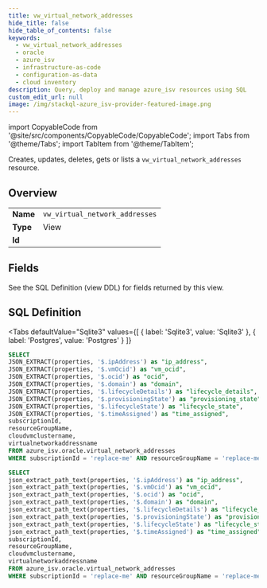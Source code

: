 ```yaml
--- 
title: vw_virtual_network_addresses
hide_title: false
hide_table_of_contents: false
keywords:
  - vw_virtual_network_addresses
  - oracle
  - azure_isv
  - infrastructure-as-code
  - configuration-as-data
  - cloud inventory
description: Query, deploy and manage azure_isv resources using SQL
custom_edit_url: null
image: /img/stackql-azure_isv-provider-featured-image.png
---
```


import CopyableCode from '@site/src/components/CopyableCode/CopyableCode';
import Tabs from '@theme/Tabs';
import TabItem from '@theme/TabItem';

Creates, updates, deletes, gets or lists a <code>vw_virtual_network_addresses</code> resource.

## Overview
<table><tbody>
<tr><td><b>Name</b></td><td><code>vw_virtual_network_addresses</code></td></tr>
<tr><td><b>Type</b></td><td>View</td></tr>
<tr><td><b>Id</b></td><td><CopyableCode code="azure_isv.oracle.vw_virtual_network_addresses" /></td></tr>
</tbody></table>

## Fields

See the SQL Definition (view DDL) for fields returned by this view.

## SQL Definition

<Tabs
defaultValue="Sqlite3"
values={[
{ label: 'Sqlite3', value: 'Sqlite3' },
{ label: 'Postgres', value: 'Postgres' }
]}
>
<TabItem value="Sqlite3">

```sql
SELECT
JSON_EXTRACT(properties, '$.ipAddress') as "ip_address",
JSON_EXTRACT(properties, '$.vmOcid') as "vm_ocid",
JSON_EXTRACT(properties, '$.ocid') as "ocid",
JSON_EXTRACT(properties, '$.domain') as "domain",
JSON_EXTRACT(properties, '$.lifecycleDetails') as "lifecycle_details",
JSON_EXTRACT(properties, '$.provisioningState') as "provisioning_state",
JSON_EXTRACT(properties, '$.lifecycleState') as "lifecycle_state",
JSON_EXTRACT(properties, '$.timeAssigned') as "time_assigned",
subscriptionId,
resourceGroupName,
cloudvmclustername,
virtualnetworkaddressname
FROM azure_isv.oracle.virtual_network_addresses
WHERE subscriptionId = 'replace-me' AND resourceGroupName = 'replace-me' AND cloudvmclustername = 'replace-me';
```

</TabItem>
<TabItem value="Postgres">

```sql
SELECT
json_extract_path_text(properties, '$.ipAddress') as "ip_address",
json_extract_path_text(properties, '$.vmOcid') as "vm_ocid",
json_extract_path_text(properties, '$.ocid') as "ocid",
json_extract_path_text(properties, '$.domain') as "domain",
json_extract_path_text(properties, '$.lifecycleDetails') as "lifecycle_details",
json_extract_path_text(properties, '$.provisioningState') as "provisioning_state",
json_extract_path_text(properties, '$.lifecycleState') as "lifecycle_state",
json_extract_path_text(properties, '$.timeAssigned') as "time_assigned",
subscriptionId,
resourceGroupName,
cloudvmclustername,
virtualnetworkaddressname
FROM azure_isv.oracle.virtual_network_addresses
WHERE subscriptionId = 'replace-me' AND resourceGroupName = 'replace-me' AND cloudvmclustername = 'replace-me';
```

</TabItem>
</Tabs>
